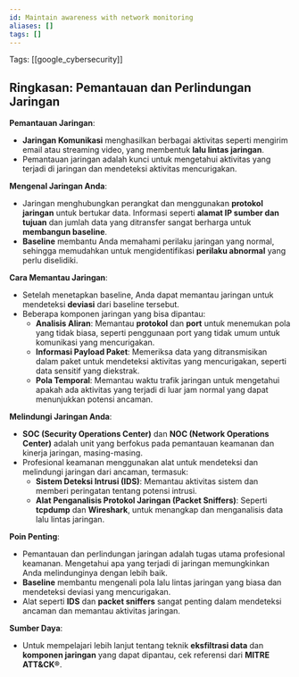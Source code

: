 ```yaml
---
id: Maintain awareness with network monitoring
aliases: []
tags: []
---
```


Tags: [[google_cybersecurity]]

## Ringkasan: Pemantauan dan Perlindungan Jaringan

**Pemantauan Jaringan**:
- **Jaringan Komunikasi** menghasilkan berbagai aktivitas seperti mengirim email atau streaming video, yang membentuk **lalu lintas jaringan**.
- Pemantauan jaringan adalah kunci untuk mengetahui aktivitas yang terjadi di jaringan dan mendeteksi aktivitas mencurigakan.

**Mengenal Jaringan Anda**:
- Jaringan menghubungkan perangkat dan menggunakan **protokol jaringan** untuk bertukar data. Informasi seperti **alamat IP sumber dan tujuan** dan jumlah data yang ditransfer sangat berharga untuk **membangun baseline**.
- **Baseline** membantu Anda memahami perilaku jaringan yang normal, sehingga memudahkan untuk mengidentifikasi **perilaku abnormal** yang perlu diselidiki.

**Cara Memantau Jaringan**:
- Setelah menetapkan baseline, Anda dapat memantau jaringan untuk mendeteksi **deviasi** dari baseline tersebut.
- Beberapa komponen jaringan yang bisa dipantau:
  - **Analisis Aliran**: Memantau **protokol** dan **port** untuk menemukan pola yang tidak biasa, seperti penggunaan port yang tidak umum untuk komunikasi yang mencurigakan.
  - **Informasi Payload Paket**: Memeriksa data yang ditransmisikan dalam paket untuk mendeteksi aktivitas yang mencurigakan, seperti data sensitif yang diekstrak.
  - **Pola Temporal**: Memantau waktu trafik jaringan untuk mengetahui apakah ada aktivitas yang terjadi di luar jam normal yang dapat menunjukkan potensi ancaman.

**Melindungi Jaringan Anda**:
- **SOC (Security Operations Center)** dan **NOC (Network Operations Center)** adalah unit yang berfokus pada pemantauan keamanan dan kinerja jaringan, masing-masing.
- Profesional keamanan menggunakan alat untuk mendeteksi dan melindungi jaringan dari ancaman, termasuk:
  - **Sistem Deteksi Intrusi (IDS)**: Memantau aktivitas sistem dan memberi peringatan tentang potensi intrusi.
  - **Alat Penganalisis Protokol Jaringan (Packet Sniffers)**: Seperti **tcpdump** dan **Wireshark**, untuk menangkap dan menganalisis data lalu lintas jaringan.

**Poin Penting**:
- Pemantauan dan perlindungan jaringan adalah tugas utama profesional keamanan. Mengetahui apa yang terjadi di jaringan memungkinkan Anda melindunginya dengan lebih baik.
- **Baseline** membantu mengenali pola lalu lintas jaringan yang biasa dan mendeteksi deviasi yang mencurigakan.
- Alat seperti **IDS** dan **packet sniffers** sangat penting dalam mendeteksi ancaman dan memantau aktivitas jaringan.

**Sumber Daya**:
- Untuk mempelajari lebih lanjut tentang teknik **eksfiltrasi data** dan **komponen jaringan** yang dapat dipantau, cek referensi dari **MITRE ATT&CK®**.
